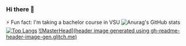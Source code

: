 ### Hi there 👋
⚡ Fun fact: I'm taking a bachelor course in VSU
![Anurag's GitHub stats](https://github-readme-stats.vercel.app/api?username=QtPunk23&theme=cobalt&show_icons=true)
[![Top Langs](https://github-readme-stats.vercel.app/api/top-langs/?username=QtPunk23&layout=compact)](https://github.com/QtPunk23/github-readme-stats)
[![MasterHead](header image generated using gh-readme-header-image-gen.glitch.me)](https://github.com/QtPunk23)

<!--
**QtPunk23/QtPunk23** is a ✨ _special_ ✨ repository because its `README.md` (this file) appears on your GitHub profile.

Here are some ideas to get you started:

- 🔭 I’m currently working on ...
- 🌱 I’m currently learning ...
- 👯 I’m looking to collaborate on ...
- 🤔 I’m looking for help with ...
- 💬 Ask me about ...
- 📫 How to reach me: ...
- 😄 Pronouns: ...
- ⚡ Fun fact: ...
-->
